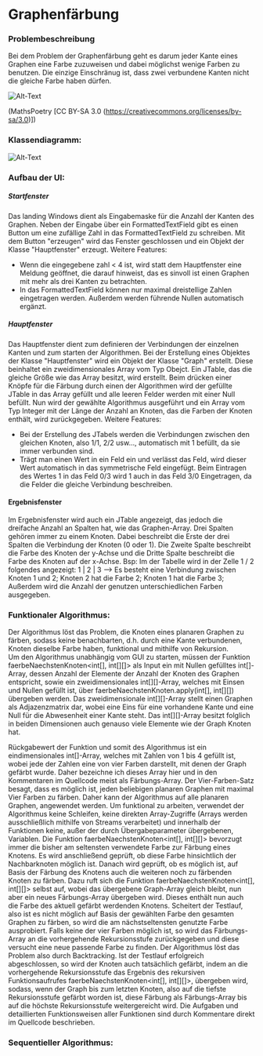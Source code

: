 ﻿# Graphenfärbung
### Problembeschreibung
Bei dem Problem der Graphenfärbung geht es darum jeder Kante eines Graphen eine Farbe zuzuweisen und dabei möglichst wenige Farben zu benutzen. Die einzige Einschränug ist, dass zwei verbundene Kanten nicht die gleiche Farbe haben dürfen.

![Alt-Text](https://upload.wikimedia.org/wikipedia/commons/f/fd/GolombGraphProperties.svg "Beispiel eines gefärbten Graphen")

(MathsPoetry [CC BY-SA 3.0 (https://creativecommons.org/licenses/by-sa/3.0)])

### Klassendiagramm:

![Alt-Text](https://github.com/Lucab2k/Graphenf-rbungUI/blob/master/Graphenf%C3%A4rbung/Klassendiagramm.png?raw=true "Klassendiagramm")
### Aufbau der UI:

##### Startfenster
Das landing Windows dient als Eingabemaske für die Anzahl der Kanten des Graphen. Neben der Eingabe über ein FormattedTextField gibt es einen Button um eine zufällige Zahl in das FormattedTextField zu schreiben.
Mit dem Button "erzeugen" wird das Fenster geschlossen und ein Objekt der Klasse "Hauptfenster" erzeugt.
Weitere Features:
* Wenn die eingegebene zahl < 4 ist, wird statt dem Hauptfenster eine Meldung geöffnet, die darauf hinweist, das es sinvoll ist einen Graphen mit mehr als drei Kanten zu betrachten.
* In das FormattedTextField können nur maximal dreistellige Zahlen eingetragen werden. Außerdem werden führende Nullen automatisch ergänzt.

##### Hauptfenster
Das Hauptfenster dient zum definieren der Verbindungen der einzelnen Kanten und zum starten der Algorithmen. Bei der Erstellung eines Objektes der Klasse "Hauptfenster" wird ein Objekt der Klasse "Graph" erstellt. Diese beinhaltet ein zweidimensionales Array vom Typ Obejct. Ein JTable, das die gleiche Größe wie das Array besitzt, wird erstellt. Beim drücken einer Knöpfe für die Färbung durch einen der Algorithmen wird der gefüllte JTable in das Array gefüllt und alle leeren Felder werden mit einer Null befüllt. Nun wird der gewählte Algorithmus ausgeführt und ein Array vom Typ Integer mit der Länge der Anzahl an Knoten, das die Farben der Knoten enthält, wird zurückgegeben.
Weitere Features:
* Bei der Erstellung des JTabels werden die Verbindungen zwischen den gleichen Knoten, also 1/1, 2/2 usw..., automatisch mit 1 befüllt, da sie immer verbunden sind.
* Trägt man einen Wert in ein Feld ein und verlässt das Feld, wird dieser Wert automatisch in das symmetrische Feld eingefügt. Beim Eintragen des Wertes 1 in das Feld 0/3 wird 1 auch in das Feld 3/0 Eingetragen, da die Felder die gleiche Verbindung beschreiben.

#### Ergebnisfenster
Im Ergebnisfenster wird auch ein JTable angezeigt, das jedoch die dreifache Anzahl an Spalten hat, wie das Graphen-Array. Drei Spalten gehören immer zu einem Knoten. Dabei beschreibt die Erste der drei Spalten die Verbindung der Knoten (0 oder 1). Die Zweite Spalte beschreibt die Farbe des Knoten der y-Achse und die Dritte Spalte beschreibt die Farbe des Knoten auf der x-Achse.
Bsp: Im der Tabelle wird in der Zelle 1 / 2 folgendes angezeigt: 1 | 2 | 3 --> Es besteht eine Verbindung zwischen Knoten 1 und 2; Knoten 2 hat die Farbe 2; Knoten 1 hat die Farbe 3;
Außerdem wird die Anzahl der genutzen unterschiedlichen Farben ausgegeben.

### Funktionaler Algorithmus:
Der Algorithmus löst das Problem, die Knoten eines planaren Graphen zu färben, sodass keine benachbarten, d.h. durch eine Kante verbundenen, Knoten dieselbe Farbe haben, funktional und mithilfe von Rekursion.  
Um den Algorithmus unabhängig vom GUI zu starten, müssen der Funktion faerbeNaechstenKnoten<int[], int[][]> als Input ein mit Nullen gefülltes int[]-Array, dessen Anzahl der Elemente der Anzahl der Knoten des Graphen entspricht, sowie ein zweidimensionales int[][]-Array, welches mit Einsen und Nullen gefüllt ist, über faerbeNaechstenKnoten.apply(int[], int[][]) übergeben werden.
Das zweidimensionale int[][]-Array stellt einen Graphen als Adjazenzmatrix dar, wobei eine Eins für eine vorhandene Kante und eine Null für die Abwesenheit einer Kante steht. Das int[][]-Array besitzt folglich in beiden Dimensionen auch genauso viele Elemente wie der Graph Knoten hat.
   
Rückgabewert der Funktion und somit des Algorithmus ist ein eindimensionales int[]-Array, welches mit Zahlen von 1 bis 4 gefüllt ist, wobei jede der Zahlen eine von vier Farben darstellt, mit denen der Graph gefärbt wurde. 
Daher bezeichne ich dieses Array hier und in den Kommentaren im Quellcode meist als Färbungs-Array. Der Vier-Farben-Satz besagt, dass es möglich ist, jeden beliebigen planaren Graphen mit maximal Vier Farben zu färben. Daher kann der Algorithmus auf alle planaren Graphen, angewendet werden. 
Um funktional zu arbeiten, verwendet der Algorithmus keine Schleifen, keine direkten Array-Zugriffe (Arrays werden ausschließlich mithilfe von Streams verarbeitet) und innerhalb der Funktionen keine, außer der durch Übergabeparameter übergebenen, Variablen.
Die Funktion faerbeNaechstenKnoten<int[], int[][]>  bevorzugt immer die bisher am seltensten verwendete Farbe zur Färbung eines Knotens. Es wird anschließend geprüft, ob diese Farbe hinsichtlich der Nachbarknoten möglich ist. Danach wird geprüft, ob es möglich ist, auf Basis der Färbung des Knotens auch die weiteren noch zu färbenden Knoten zu färben. 
Dazu ruft sich die Funktion faerbeNaechstenKnoten<int[], int[][]> selbst auf, wobei das übergebene Graph-Array gleich bleibt, nun aber ein neues Färbungs-Array übergeben wird. Dieses enthält nun auch die Farbe des aktuell gefärbt werdenden Knotens. Scheitert der Testlauf, also ist es nicht möglich auf Basis der gewählten Farbe den gesamten Graphen zu färben, so wird die am nächstseltensten genutzte Farbe ausprobiert. 
Falls keine der vier Farben möglich ist, so wird das Färbungs-Array an die vorhergehende Rekursionsstufe zurückgegeben und diese versucht eine neue passende Farbe zu finden. Der Algorithmus löst das Problem also durch Backtracking. 
Ist der Testlauf erfolgreich abgeschlossen, so wird der Knoten auch tatsächlich gefärbt, indem an die vorhergehende Rekursionsstufe das Ergebnis des rekursiven Funktionsaufrufes faerbeNaechstenKnoten<int[], int[][]>, übergeben wird, sodass, wenn der Graph bis zum letzten Knoten, also auf die tiefste Rekursionsstufe gefärbt worden ist, diese Färbung als Färbungs-Array bis auf die höchste Rekursionsstufe weitergereicht wird. Die Aufgaben und detaillierten Funktionsweisen aller Funktionen sind durch Kommentare direkt im Quellcode beschrieben.


### Sequentieller Algorithmus:

